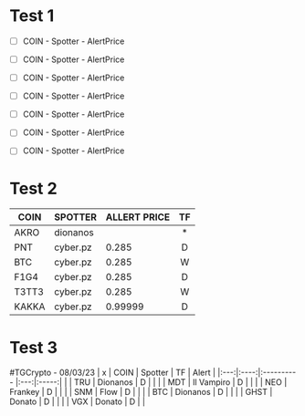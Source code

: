 # Test 1
- [ ] COIN - Spotter - AlertPrice
- [ ] COIN - Spotter - AlertPrice
- [ ] COIN - Spotter - AlertPrice
- [ ] COIN - Spotter - AlertPrice
- [ ] COIN - Spotter - AlertPrice
- [ ] COIN - Spotter - AlertPrice
- [ ] COIN - Spotter - AlertPrice


# Test 2

| COIN  | SPOTTER  | ALLERT PRICE | TF  |
| ----- | -------- | ------------ |:---:|
| AKRO  | dionanos |              |  *  |
| PNT   | cyber.pz | 0.285        |  D  |
| BTC   | cyber.pz | 0.285        |  W  |
| F1G4  | cyber.pz | 0.285        |  D  |
| T3TT3 | cyber.pz | 0.285        |  W  |
| KAKKA | cyber.pz | 0.99999      |  D  |


# Test 3 

#TGCrypto - 08/03/23
|  x  | COIN | Spotter    | TF  | Alert |
|:---:|:----:|:---------- |:---:|:-----:|
|     | TRU  | Dionanos   |  D  |       |
|     | MDT  | Il Vampiro |  D  |       |
|     | NEO  | Frankey    |  D  |       |
|     | SNM  | Flow       |  D  |       |
|     | BTC  | Dionanos   |  D  |       |
|     | GHST | Donato     |  D  |       |
|     | VGX  | Donato     |  D  |       |
